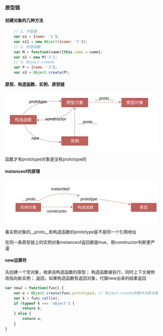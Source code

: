 ### 原型链

#### 创建对象的几种方法
```javascript
    // 1、字面量
    var o1 = {name: '1'};
    var o11 = new Object({name: '1'});
    // 2、构造函数
    var M = function(name){this.name = name};
    var o2 = new M('2');
    // 3、Object.create
    var P = {name: '3'};
    var o3 = Object.create(P);
```

#### 原型、构造函数、实例、原型链

![关系](img/proto-1.png)

函数才有prototype对象是没有prototype的

#### instanceof的原理

![关系图](img/proto-2.png)

看实例对象的__proto__和构造函数的prototype是不是同一个引用地址

在同一条原型链上的实例对象instanceof返回都是true，用constructor判断更严谨

#### new运算符

先创建一个空对象，继承自构造函数的原型；
构造函数被执行，同时上下文被修改指向新实例；
返回，如果构造函数有返回对象，代替new出来的结果返回

```javascript
var new2 = function(func) {
    var o = Object.create(func.prototype); // Object.create参数作为新对象的原型对象
    var k = func.call(o);
    if (typeof k === 'object') {
        return k;
    } else {
        return o;
    }
}
```


